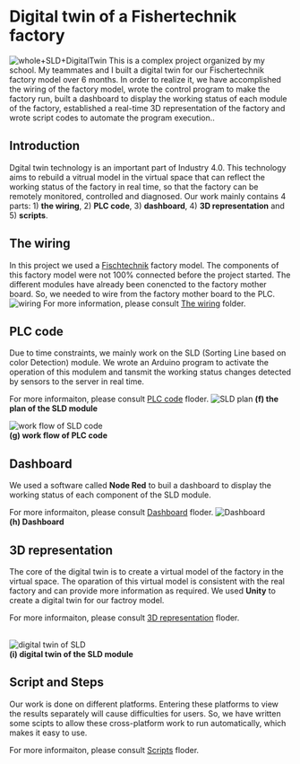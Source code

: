 # Digital twin of a Fishertechnik factory
![whole+SLD+DigitalTwin](https://github.com/Weizhe-JIA/2.Digital-twin-of-a-Fishertechnik-factory/blob/main/imgs/1.%20whole%20factory%2BSLD%2Bdigital%20twin.png)
This is a complex project organized by my school. My teammates and I built a digital twin for our Fischertechnik factory model over 6 months. In order to realize it, we have accomplished the wiring of the factory model, wrote the control program to make the factory run, built a dashboard to display the working status of each module of the factory, established a real-time 3D representation of the factory and wrote script codes to automate the program execution..
## Introduction
Dgital twin technology is an important part of Industry 4.0. This technology aims to rebuild a vitrual model in the virtual space that can reflect the working status of the factory in real time, so that the factory can be remotely monitored, controlled and diagnosed. Our work mainly contains 4 parts: 1) **the wiring**, 2) **PLC code**, 3) **dashboard**, 4) **3D representation** and 5) **scripts**.
## The wiring
In this project we used a [Fischtechnik](https://www.fischertechnik.de/en/products/industry-and-universities/) factory model. The components of this factory model were not 100% connected before the project started. The different modules have already been conencted to the factory mother board. So, we needed to wire from the factory mother board to the PLC.
![wiring](https://github.com/Weizhe-JIA/2.Digital-twin-of-a-Fischertechnik-factory/blob/main/imgs/2.%20wiring%20to%20the%20mother%20board%20and%20to%20the%20PLC.png)
For more information, please consult [The wiring](https://github.com/Weizhe-JIA/2.Digital-twin-of-a-Fischertechnik-factory/tree/main/1.%20The%20wiring/) folder.
## PLC code
Due to time constraints, we mainly work on the SLD (Sorting Line based on color Detection) module. We wrote an Arduino program to activate the operation of this modulem and tansmit the working status changes detected by sensors to the server in real time.

For more informaiton, please consult [PLC code](https://github.com/Weizhe-JIA/2.Digital-twin-of-a-Fischertechnik-factory/tree/main/2.%20PLC%20code/) floder.
![SLD plan](https://github.com/Weizhe-JIA/2.Digital-twin-of-a-Fischertechnik-factory/blob/main/imgs/3.1%20plan%20of%20SLD.png)
**(f) the plan of the SLD module**

![work flow of SLD code](https://github.com/Weizhe-JIA/2.Digital-twin-of-a-Fischertechnik-factory/blob/main/imgs/3.2%20State_diaram_ProCom__1_.png)
<br>**(g) work flow of PLC code**
## Dashboard
We used a software called **Node Red** to buil a dashboard to display the working status of each component of the SLD module.

For more informaiton, please consult [Dashboard](https://github.com/Weizhe-JIA/2.Digital-twin-of-a-Fischertechnik-factory/tree/main/3.%20Dashboard/) floder.
![Dashboard](https://github.com/Weizhe-JIA/2.Digital-twin-of-a-Fischertechnik-factory/blob/main/imgs/3.6%20Dashboard.png)
<br>**(h) Dashboard**
## 3D representation
The core of the digital twin is to create a virtual model of the factory in the virtual space. The oparation of this virtual model is consistent with the real factory and can provide more information as required. We used **Unity** to create a digital twin for our factroy model.

For more informaiton, please consult [3D representation](https://github.com/Weizhe-JIA/2.Digital-twin-of-a-Fischertechnik-factory/tree/main/4.%203D%20representation/) floder.

<br>![digital twin of SLD](https://github.com/Weizhe-JIA/2.Digital-twin-of-a-Fischertechnik-factory/blob/main/imgs/3.digital%20twin%20of%20SLD.png)
<br>**(i) digital twin of the SLD module**
## Script and Steps
Our work is done on different platforms. Entering these platforms to view the results separately will cause difficulties for users. So, we have written some scipts to allow these cross-platform work to run automatically, which makes it easy to use.

For more informaiton, please consult [Scripts](https://github.com/Weizhe-JIA/2.Digital-twin-of-a-Fischertechnik-factory/tree/main/5.%20Scripts/) floder.

